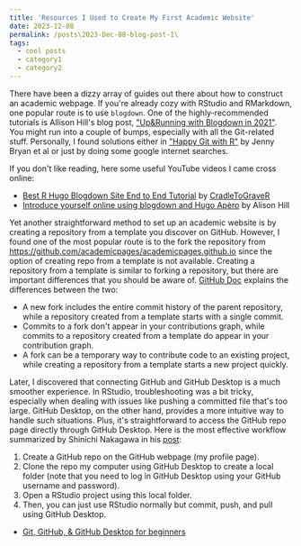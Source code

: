 ```yaml
---
title: 'Resources I Used to Create My First Academic Website'
date: 2023-12-08
permalink: /posts\2023-Dec-08-blog-post-1\
tags:
  - cool posts
  - category1
  - category2
---
```


There have been a dizzy array of guides out there about how to construct an academic webpage. If you're already cozy with RStudio and RMarkdown, one popular route is to use `blogdown`. One of the highly-recommended tutorials is Allison Hill's blog post, ["Up&Running with Blogdown in 2021"](https://www.apreshill.com/blog/2020-12-new-year-new-blogdown/). You might run into a couple of bumps, especially with all the Git-related stuff. Personally, I found solutions either in ["Happy Git with R"](https://happygitwithr.com/) by Jenny Bryan et al or just by doing some google internet searches. 

If you don't like reading, here some useful YouTube videos I came cross online:

* [Best R Hugo Blogdown Site End to End Tutorial](https://www.youtube.com/watch?v=9Jqvaoeh1W4) by [CradleToGraveR](https://www.youtube.com/@CradleToGraveR)
* [Introduce yourself online using blogdown and Hugo Apèro](https://www.youtube.com/watch?v=RksaNh5Ywbo) by Alison Hill

Yet another straightforward method to set up an academic website is by creating a repository from a template you discover on GitHub. However, I found one of the most popular route is to the fork the repository from https://github.com/academicpages/academicpages.github.io since the option of creating repo from a template is not available. Creating a repository from a template is similar to forking a repository, but there are important differences that you should be aware of. [GitHub Doc](https://docs.github.com/en/repositories/creating-and-managing-repositories/creating-a-repository-from-a-template) explains the differences between the two:
* A new fork includes the entire commit history of the parent repository, while a repository created from a template starts with a single commit.
* Commits to a fork don't appear in your contributions graph, while commits to a repository created from a template do appear in your contribution graph.
* A fork can be a temporary way to contribute code to an existing project, while creating a repository from a template starts a new project quickly.

Later, I discovered that connecting GitHub and GitHub Desktop is a much smoother experience. In RStudio, troubleshooting was a bit tricky, especially when dealing with issues like pushing a committed file that's too large. GitHub Desktop, on the other hand, provides a more intuitive way to handle such situations. Plus, it's straightforward to access the GitHub repo page directly through GitHub Desktop. Here is the most effective workflow summarized by Shinichi Nakagawa in his [post](https://www.i-deel.org/blog/using-github-desktop-to-work-with-rstudio-and-github):
1. Create a GitHub repo on the GitHub webpage (my profile page).
2. Clone the repo my computer using GitHub Desktop to create a local folder (note that you need to log in GitHub Desktop using your GitHub username and password).
3. Open a RStudio project using this local folder.
4. Then, you can just use RStudio normally but commit, push, and pull using GitHub Desktop.

* [Git, GitHub, & GitHub Desktop for beginners](https://www.youtube.com/watch?v=8Dd7KRpKeaE)